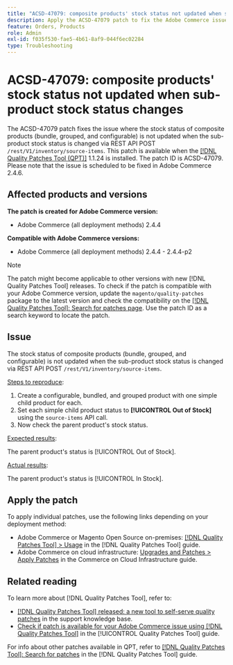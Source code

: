 ```yaml
---
title: "ACSD-47079: composite products' stock status not updated when sub-product stock status changes"
description: Apply the ACSD-47079 patch to fix the Adobe Commerce issue where composite products (bundle, grouped, and configurable) stock status is not updated when sub-product stock status changes via REST API POST /rest/V1/inventory/source-items.
feature: Orders, Products
role: Admin
exl-id: f035f530-fae5-4b61-8af9-044f6ec02284
type: Troubleshooting
---
```

# ACSD-47079: composite products' stock status not updated when sub-product stock status changes

The ACSD-47079 patch fixes the issue where the stock status of composite products (bundle, grouped, and configurable) is not updated when the sub-product stock status is changed via REST API POST `/rest/V1/inventory/source-items`. This patch is available when the [[!DNL Quality Patches Tool (QPT)]](https://experienceleague.adobe.com/en/docs/commerce-operations/tools/quality-patches-tool/quality-patches-tool-to-self-serve-quality-patches) 1.1.24 is installed. The patch ID is ACSD-47079. Please note that the issue is scheduled to be fixed in Adobe Commerce 2.4.6.

## Affected products and versions

**The patch is created for Adobe Commerce version:**

* Adobe Commerce (all deployment methods) 2.4.4

**Compatible with Adobe Commerce versions:**

* Adobe Commerce (all deployment methods) 2.4.4 - 2.4.4-p2

>[!NOTE]
>
>The patch might become applicable to other versions with new [!DNL Quality Patches Tool] releases. To check if the patch is compatible with your Adobe Commerce version, update the `magento/quality-patches` package to the latest version and check the compatibility on the [[!DNL Quality Patches Tool]: Search for patches page](https://experienceleague.adobe.com/tools/commerce-quality-patches/index.html). Use the patch ID as a search keyword to locate the patch.

## Issue

The stock status of composite products (bundle, grouped, and configurable) is not updated when the sub-product stock status is changed via REST API POST `/rest/V1/inventory/source-items`.

<u>Steps to reproduce</u>:

1. Create a configurable, bundled, and grouped product with one simple child product for each.
1. Set each simple child product status to **[!UICONTROL Out of Stock]** using the `source-items` API call.
1. Now check the parent product's stock status.

<u>Expected results</u>:

The parent product's status is [!UICONTROL Out of Stock].

<u>Actual results</u>:

The parent product's status is [!UICONTROL In Stock].

## Apply the patch

To apply individual patches, use the following links depending on your deployment method:

* Adobe Commerce or Magento Open Source on-premises: [[!DNL Quality Patches Tool] > Usage](/help/tools/quality-patches-tool/usage.md) in the [!DNL Quality Patches Tool] guide.
* Adobe Commerce on cloud infrastructure: [Upgrades and Patches > Apply Patches](https://experienceleague.adobe.com/docs/commerce-cloud-service/user-guide/develop/upgrade/apply-patches.html) in the Commerce on Cloud Infrastructure guide.

## Related reading

To learn more about [!DNL Quality Patches Tool], refer to:

* [[!DNL Quality Patches Tool] released: a new tool to self-serve quality patches](https://experienceleague.adobe.com/en/docs/commerce-operations/tools/quality-patches-tool/quality-patches-tool-to-self-serve-quality-patches) in the support knowledge base.
* [Check if patch is available for your Adobe Commerce issue using [!DNL Quality Patches Tool]](/help/tools/quality-patches-tool/patches-available-in-qpt/check-patch-for-magento-issue-with-magento-quality-patches.md) in the [!UICONTROL Quality Patches Tool] guide.


For info about other patches available in QPT, refer to [[!DNL Quality Patches Tool]: Search for patches](https://experienceleague.adobe.com/tools/commerce-quality-patches/index.html) in the [!DNL Quality Patches Tool] guide.

